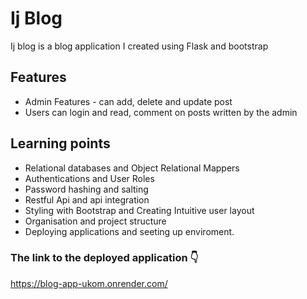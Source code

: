# Ij Blog
Ij blog is a blog application I created using Flask and bootstrap

## Features
- Admin Features - can add, delete and update post
- Users can login and read, comment on posts written by the admin

## Learning points
- Relational databases and Object Relational Mappers
- Authentications and User Roles
- Password hashing and salting
- Restful Api and api integration
- Styling with Bootstrap and Creating Intuitive user layout
- Organisation and project structure
- Deploying applications and seeting up enviroment.

### The link to the deployed application 👇
https://blog-app-ukom.onrender.com/
